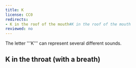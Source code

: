 ```yaml
---
title: K
license: CC0
redirects:
- K in the roof of the mouth#K in the roof of the mouth
reviewed: no
---
```


The letter '''K''' can represent several different sounds.

## K in the throat (with a breath)
<Audio src="8dpU.mp3" inline/>

This sound is the same as the English '''''k'''ite'', with a slightly stronger breath of air going out (exhaling) after the letter.

It appears:

*At the beginning of words
**'''k'''aka, '''k'''ók, '''k'''affi, '''k'''alt, '''k'''aupa
*In some loan words
**ó'''k'''ei

Doing the small breath of air (exhaling) after the letter is necessary. It is better to exaggerate the strength of the breath rather than to do to little. Native speakers of Spanish and Dutch in particular have a harder time making this breathy sound. If you forget to do the exhalation, the letter will sound like a [[G]].

## K in the throat (without a breath)
<Audio src="YJEW.mp3" inline/>

This sound is the same as the above, just without the breath that comes after it. It is the same sound as the Icelandic [[G]] ("gaman, glas"), and is the same sound as in the English ''s'''k'''y''.

It appears in the middle of words when surrounded by [[vowels]] and at the end of words:

*ka'''k'''a, kó'''k''', rí'''k'''ur, bæ'''k'''ur, lo'''k'''

## {{anchor|K in the roof of the mouth}}K in the roof of the mouth (with a breath)
<Audio src="c__j.mp3" inline/>

This sound is similar to the English '''''c'''ute''. Instead of being pronounced by closing the throat like a normal ''k'', this sound is pronounced by having the most backwards part of your tongue touch the roof of your mouth. You have to give out a small breath of air (exhaling) after this letter.

It appears at the beginning of word, before '''e''', '''i''', '''í''', '''y''', '''ý''', '''æ''', '''ei''' or '''ey''':

*'''k'''ennari, '''k'''ind, '''k'''íló, '''k'''ynnast, '''k'''ærasti, '''k'''irkja, '''K'''eflavík,

Many learners have difficulties with this sound, so it can be helpful to imagine ''kennari'' being written as "''kyennari''", and ''kærasti'' written as "''kyærasti''".

## K in the roof of the mouth (without a breath)
<Audio src="7M7w.mp3" inline/>

This sound is similar to the English ''s'''k'''ew''. It is pronounced by having the most backwards part of your tongue touch the roof of your mouth. It is the same sound as the Icelandic ''g'' in the words "gítar, gær, ógeð", and is the same as in ''"''kennari" but without the small breath of air.

It appears in the middle of a word, before '''e''', '''i''', '''í''', '''y''', '''ý''', '''æ''', '''ei''' or '''ey''':

*tæ'''k'''i, ólí'''k'''ir, po'''k'''i, ban'''k'''i

## Soft throaty breath
<Audio src="cZmR.mp3" inline/>

This sound is a soft throaty breath. It is the same sound as the English ''lo'''ch''''' or ''Ba'''ch'''''. It is the same sound as the ''g'' in the word "rólegt".

This sound appears if the next letter is a '''t''':

*o'''k'''tóber, Vi'''k'''tor, ka'''k'''tus, ræ'''k'''ta, kí'''k'''tu, do'''k'''tor, ly'''k'''t

## Small exhalation before the K
There are several situations where you have to [[breathe out]] (exhale) a little bit before the K. The situations are:

*Before a double K
**ekki ({{pron|e{{h}}ki}}), dekk ({{pron|de{{h}}k}}), bakka ({{pron|ba{{h}}ka}})
*Before a '''kn''':
**vakna ({{pron|va{{h}}kna}}), undantekning ({{pron|undante{{h}}kning}}), reknir ({{pron|re{{h}}knir}})
*Before a '''kl''':
**jöklar ({{pron|jö{{h}}klar}}), sjúklingur ({{pron|sjú{{h}}klingur}}), Hekla ({{pron|he{{h}}kla}})

This small breath is extremely important, without it it's almost impossible to understand you. It is better to exaggerate it rather than to do too little of it.
***

The name of the letter is "ká".
